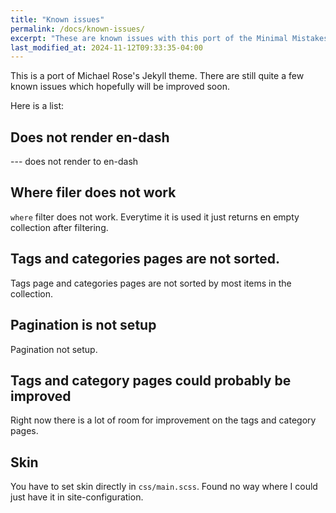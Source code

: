 ```yaml
---
title: "Known issues"
permalink: /docs/known-issues/
excerpt: "These are known issues with this port of the Minimal Mistakes theme, that does not work correctly."
last_modified_at: 2024-11-12T09:33:35-04:00
---
```


This is a port of Michael Rose's Jekyll theme. There are still quite a few known issues which hopefully will be improved soon.

Here is a list:

## Does not render en-dash

--- does not render to en-dash

## Where filer does not work

`where` filter does not work. Everytime it is used it just returns en empty collection after filtering.

## Tags and categories pages are not sorted.

Tags page and categories pages are not sorted by most items in the collection.

## Pagination is not setup

Pagination not setup.

## Tags and category pages could probably be improved

Right now there is a lot of room for improvement on the tags and category pages.

## Skin

You have to set skin directly in `css/main.scss`. Found no way where I could just have it in site-configuration.
